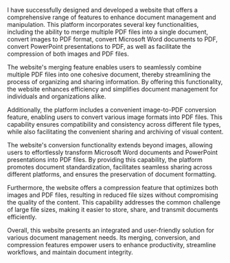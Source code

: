 I have successfully designed and developed a website that offers a comprehensive range of features to enhance document management and manipulation. This platform incorporates several key functionalities, including the ability to merge multiple PDF files into a single document, convert images to PDF format, convert Microsoft Word documents to PDF, convert PowerPoint presentations to PDF, as well as facilitate the compression of both images and PDF files.

The website's merging feature enables users to seamlessly combine multiple PDF files into one cohesive document, thereby streamlining the process of organizing and sharing information. By offering this functionality, the website enhances efficiency and simplifies document management for individuals and organizations alike.

Additionally, the platform includes a convenient image-to-PDF conversion feature, enabling users to convert various image formats into PDF files. This capability ensures compatibility and consistency across different file types, while also facilitating the convenient sharing and archiving of visual content.

The website's conversion functionality extends beyond images, allowing users to effortlessly transform Microsoft Word documents and PowerPoint presentations into PDF files. By providing this capability, the platform promotes document standardization, facilitates seamless sharing across different platforms, and ensures the preservation of document formatting.

Furthermore, the website offers a compression feature that optimizes both images and PDF files, resulting in reduced file sizes without compromising the quality of the content. This capability addresses the common challenge of large file sizes, making it easier to store, share, and transmit documents efficiently.

Overall, this website presents an integrated and user-friendly solution for various document management needs. Its merging, conversion, and compression features empower users to enhance productivity, streamline workflows, and maintain document integrity.
